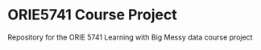 # ORIE5741 Course Project

Repository for the ORIE 5741 Learning with Big Messy data course project
